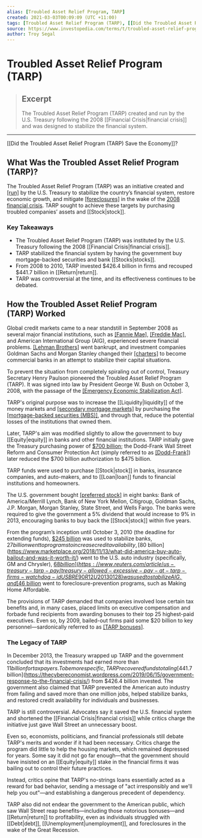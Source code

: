 ```yaml
---
alias: [Troubled Asset Relief Program, TARP]
created: 2021-03-03T00:09:09 (UTC +11:00)
tags: [Troubled Asset Relief Program (TARP), [[Did the Troubled Asset Relief Program (TARP) Save the Economy]]?]
source: https://www.investopedia.com/terms/t/troubled-asset-relief-program-tarp.asp
author: Troy Segal
---
```


# Troubled Asset Relief Program (TARP)

> ## Excerpt
> The Troubled Asset Relief Program (TARP) created and run by the U.S. Treasury following the 2008 [[Financial Crisis|financial crisis]] and was designed to stabilize the financial system.

---

[[Did the Troubled Asset Relief Program (TARP) Save the Economy]]?
## What Was the Troubled Asset Relief Program (TARP)?

The Troubled Asset Relief Program (TARP) was an initiative created and [[run]](https://www.investopedia.com/terms/h/herbert-m-allison-jr.asp) by the U.S. Treasury to stabilize the country’s financial system, restore economic growth, and mitigate [[foreclosures]](https://www.investopedia.com/terms/f/foreclosure.asp) in the wake of the [2008 financial crisis](https://www.investopedia.com/articles/[[Economics|economics]]/09/financial-crisis-review.asp). TARP sought to achieve these targets by purchasing troubled companies’ assets and [[Stock|stock]].

### Key Takeaways

-   The Troubled Asset Relief Program (TARP) was instituted by the U.S. Treasury following the 2008 [[Financial Crisis|financial crisis]].
-   TARP stabilized the financial system by having the government buy mortgage-backed securities and bank [[Stocks|stocks]].
-   From 2008 to 2010, TARP invested $426.4 billion in firms and recouped $441.7 billion in [[Return|return]].
-   TARP was controversial at the time, and its effectiveness continues to be debated.

## How the Troubled Asset Relief Program (TARP) Worked

Global credit markets came to a near standstill in September 2008 as several major financial institutions, such as [[Fannie Mae]](https://www.investopedia.com/mortgage/fannie-mae-loans/), [[Freddie Mac]](https://www.investopedia.com/terms/f/freddiemac.asp), and American International Group (AIG), experienced severe financial problems. [[Lehman Brothers]](https://www.investopedia.com/terms/l/lehman-brothers.asp) went bankrupt, and investment companies Goldman Sachs and Morgan Stanley changed their [[charters]](https://www.investopedia.com/terms/c/charter.asp) to become commercial banks in an attempt to stabilize their capital situations.

To prevent the situation from completely spiraling out of control, Treasury Secretary Henry Paulson pioneered the Troubled Asset Relief Program (TARP). It was signed into law by President George W. Bush on October 3, 2008, with the passage of the [[Emergency Economic Stabilization Act]](https://www.investopedia.com/terms/e/emergency-economic-stability-act.asp).

TARP's original purpose was to increase the [[Liquidity|liquidity]] of the money markets and [[secondary mortgage markets]](https://www.investopedia.com/terms/s/secondary_mortgage_market.asp) by purchasing the [[mortgage-backed securities (MBS)]](https://www.investopedia.com/articles/bonds/12/introduction-asset-backed-securities.asp), and through that, reduce the potential losses of the institutions that owned them.

Later, TARP's aim was modified slightly to allow the government to buy [[Equity|equity]] in banks and other financial institutions. TARP initially gave the Treasury purchasing power of [$700 billion](https://www.treasury.gov/initiatives/financial-stability/TARP-Programs/Pages/[[Default|default]].aspx); the Dodd-Frank Wall Street Reform and Consumer Protection Act (simply referred to as [[Dodd-Frank]](https://www.investopedia.com/terms/d/dodd-frank-financial-regulatory-reform-bill.asp)) later reduced the $700 billion authorization to $475 billion.

TARP funds were used to purchase [[Stock|stock]] in banks, insurance companies, and auto-makers, and to [[Loan|loan]] funds to financial institutions and homeowners.

The U.S. government bought [[preferred stock]](https://www.investopedia.com/terms/p/preferredstock.asp) in eight banks: Bank of America/Merrill Lynch, Bank of New York Mellon, Citigroup, Goldman Sachs, J.P. Morgan, Morgan Stanley, State Street, and Wells Fargo. The banks were required to give the government a 5% dividend that would increase to 9% in 2013, encouraging banks to buy back the [[Stock|stock]] within five years.

From the program’s inception until October 3, 2010 (the deadline for extending funds), [$245 billion](https://www.equities.com/news/tarp-a-decade-later) was used to stabilize banks, $27 billion went to programs to increase credit availability, [$80 billion](https://www.marketplace.org/2018/11/13/what-did-america-buy-auto-bailout-and-was-it-worth-it/) went to the U.S. auto industry (specifically, GM and Chrysler), [$68 billion](https://www.reuters.com/article/us-treasury-tarp-pay/treasury-allowed-excessive-pay-at-tarp-firms-watchdog-idUSBRE90R12U20130128) was used to stabilize AIG, and [$46 billion](https://www.treasury.gov/initiatives/financial-stability/TARP-Programs/housing/mha/Pages/[[Default|default]].aspx) went to foreclosure-prevention programs, such as Making Home Affordable.

The provisions of TARP demanded that companies involved lose certain tax benefits and, in many cases, placed limits on executive compensation and forbade fund recipients from awarding bonuses to their top 25 highest-paid executives. Even so, by 2009, bailed-out firms paid some $20 billion to key personnel—sardonically referred to as [[TARP bonuses]](https://www.investopedia.com/terms/t/tarp-bonuses.asp).

### The Legacy of TARP

In December 2013, the Treasury wrapped up TARP and the government concluded that its investments had earned more than $11 billion for taxpayers. To be more specific, TARP recovered funds totaling [$441.7 billion](https://thecybereconomist.wordpress.com/2019/06/15/government-response-to-the-financial-crisis/) from $426.4 billion invested. The government also claimed that TARP prevented the American auto industry from failing and saved more than one million jobs, helped stabilize banks, and restored credit availability for individuals and businesses.

TARP is still controversial. Advocates say it saved the U.S. financial system and shortened the [[Financial Crisis|financial crisis]] while critics charge the initiative just gave Wall Street an unnecessary boost.

Even so, economists, politicians, and financial professionals still debate TARP's merits and wonder if it had been necessary. Critics charge the program did little to help the housing markets, which remained depressed for years. Some say it did not go far enough—that the government should have insisted on an [[Equity|equity]] stake in the financial firms it was bailing out to control their future practices.

Instead, critics opine that TARP's no-strings loans essentially acted as a reward for bad behavior, sending a message of "act irresponsibly and we'll help you out"—and establishing a dangerous precedent of dependency.

TARP also did not endear the government to the American public, which saw Wall Street reap benefits—including those notorious bonuses—and [[Return|return]] to profitability, even as individuals struggled with [[Debt|debt]], [[Unemployment|unemployment]], and foreclosures in the wake of the Great Recession.
